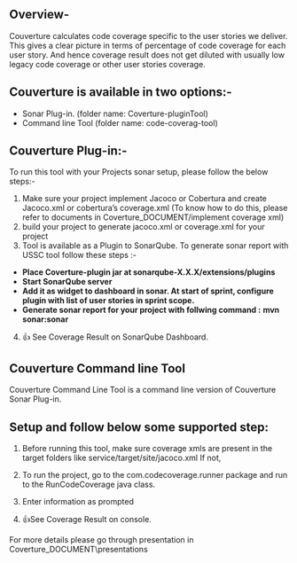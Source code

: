 ## Overview-

Couverture calculates code coverage specific to the user stories we deliver.
This gives a clear picture in terms of percentage of code coverage for each user story.
And hence coverage result does not get diluted with usually low legacy code coverage or other user stories coverage.   

## Couverture is available in two options:-

* Sonar Plug-in. (folder name: Coverture-pluginTool)
* Command line Tool (folder name: code-coverag-tool)

## **Couverture Plug-in:-** 
To run this tool with your Projects sonar setup, please follow the below steps:-
1.   Make sure your project implement Jacoco or Cobertura and create Jacoco.xml or cobertura’s coverage.xml
  (To know how to do this, please refer to documents in Coverture_DOCUMENT/implement coverage xml)
2.   build your project to generate jacoco.xml or coverage.xml for your project
3.   Tool is available as a Plugin to SonarQube. To generate sonar report with USSC tool follow these steps :-
   * **Place Coverture-plugin jar at sonarqube-X.X.X/extensions/plugins**
   * **Start SonarQube server**
   * **Add it as widget to dashboard in sonar. At start of sprint, configure plugin with list of user stories in sprint scope.**
   * **Generate sonar report for your project with follwing command :**
				 **mvn sonar:sonar**
4.   :+1: See Coverage Result on SonarQube Dashboard.     

## **Couverture Command line Tool**
Couverture Command Line Tool is a command line version of Couverture Sonar Plug-in.

## Setup and follow below some supported step:
1.   Before running this tool, make sure coverage xmls are present in the target folders like service/target/site/jacoco.xml If not, 

2.   To run the project, go to the com.codecoverage.runner package and run to the RunCodeCoverage java class.

3.   Enter information as prompted

4. :+1:See Coverage Result on console.

For more details please go through presentation in Coverture_DOCUMENT\presentations
